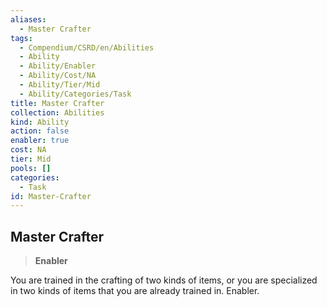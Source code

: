 ```yaml
---
aliases:
  - Master Crafter
tags:
  - Compendium/CSRD/en/Abilities
  - Ability
  - Ability/Enabler
  - Ability/Cost/NA
  - Ability/Tier/Mid
  - Ability/Categories/Task
title: Master Crafter
collection: Abilities
kind: Ability
action: false
enabler: true
cost: NA
tier: Mid
pools: []
categories:
  - Task
id: Master-Crafter
---
```

## Master Crafter  
  
>**Enabler**
  
  
  
You are trained in the crafting of two kinds of items, or you are specialized in two kinds of items that you are already trained in. Enabler.
